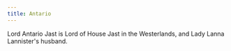 ```yaml
---
title: Antario
---
```


Lord Antario Jast is Lord of House Jast in the Westerlands, and Lady Lanna Lannister's husband.


